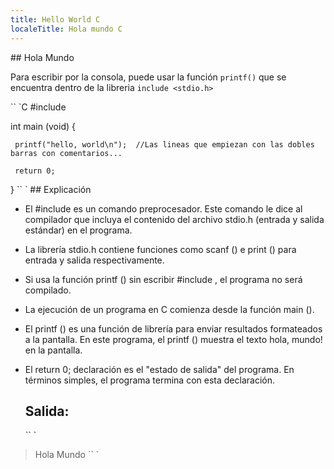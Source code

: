 ```yaml
---
title: Hello World C
localeTitle: Hola mundo C
---
```

\## Hola Mundo

Para escribir por la consola, puede usar la función `printf()` que se encuentra dentro de la libreria `include <stdio.h>`

\`\` \`C #include

int main (void) {
```
 printf("hello, world\n");  //Las lineas que empiezan con las dobles barras con comentarios...
 
 return 0; 
```

} \`\` \` ## Explicación

*   El #include es un comando preprocesador. Este comando le dice al compilador que incluya el contenido del archivo stdio.h (entrada y salida estándar) en el programa.
    
*   La librería stdio.h contiene funciones como scanf () e print () para entrada y salida respectivamente.
    
*   Si usa la función printf () sin escribir #include , el programa no será compilado.
    
*   La ejecución de un programa en C comienza desde la función main ().
    
*   El printf () es una función de librería para enviar resultados formateados a la pantalla. En este programa, el printf () muestra el texto hola, mundo! en la pantalla.
    
*   El return 0; declaración es el "estado de salida" del programa. En términos simples, el programa termina con esta declaración.
    
    ## Salida:
    
    \`\` \`
    

> Hola Mundo \`\` \`
